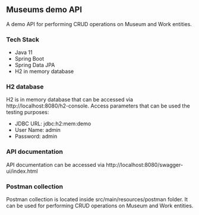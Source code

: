 ## Museums demo API

A demo API for performing CRUD operations on Museum and Work entities.

### Tech Stack

* Java 11
* Spring Boot
* Spring Data JPA
* H2 in memory database

### H2 database

H2 is in memory database that can be accessed via http://localhost:8080/h2-console. Access parameters that can be used 
the testing purposes:
* JDBC URL: jdbc:h2:mem:demo
* User Name: admin
* Password: admin

### API documentation

API documentation can be accessed via http://localhost:8080/swagger-ui/index.html

### Postman collection

Postman collection is located inside src/main/resources/postman folder. It can be used for performing CRUD operations on 
Museum and Work entities.

